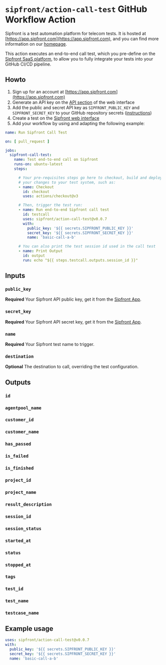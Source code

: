 # `sipfront/action-call-test` GitHub Workflow Action

Sipfront is a test automation platform for telecom tests.
It is hosted at [https://app.sipfront.com](https://app.sipfront.com),
and you can find more information on our [homepage](https://sipfront.com).

This action executes an end-to-end call test, which you pre-define on the
[Sipfront SaaS platform](https://app.sipfront.com), to allow you to
fully integrate your tests into your GitHub CI/CD pipeline.

## Howto

1. Sign up for an account at [https://app.sipfront.com](https://app.sipfront.com)
1. Generate an API key on the
   [API section](https://app.sipfront.com/subscription/apikey) of the
   web interface
1. Add the public and secret API key as `SIPFRONT_PUBLIC_KEY` and
   `SIPFRONT_SECRET_KEY` to your GitHub repository secrets
   ([instructions](https://docs.github.com/en/actions/security-guides/using-secrets-in-github-actions#creating-secrets-for-a-repository))
1. Create a test on the [Sipfront web interface](https://app.sipfront.com/)
1. Add your workflow by using and adapting the following example:

```yaml
name: Run Sipfront Call Test

on: [ pull_request ]

jobs:
  sipfront-call-test:
    name: Test end-to-end call on Sipfront
    runs-on: ubuntu-latest
    steps:

      # Your pre-requisites steps go here to checkout, build and deploy
      # your changes to your test system, such as:
      - name: Checkout
        id: checkout
        uses: actions/checkout@v3

      # Then, trigger the test run:
      - name: Run end-to-end Sipfront call test
        id: testcall
        uses: sipfront/action-call-test@v0.0.7
        with:
          public_key: '${{ secrets.SIPFRONT_PUBLIC_KEY }}'
          secret_key: '${{ secrets.SIPFRONT_SECRET_KEY }}'
          name: 'basic-call-a-b'

      # You can also print the test session id used in the call test
      - name: Print Output
        id: output
        run: echo "${{ steps.testcall.outputs.session_id }}"
```

## Inputs

### `public_key`

**Required** Your Sipfront API public key, get it from the
[Sipfront App](https://app.sipfront.com/subscription/apikey).

### `secret_key`

**Required** Your Sipfront API secret key, get it from the
[Sipfront App](https://app.sipfront.com/subscription/apikey).

### `name`

**Required** Your Sipfront test name to trigger.

### `destination`

**Optional** The destination to call, overriding the test configuration.

## Outputs

### `id`
### `agentpool_name`
### `customer_id`
### `customer_name`
### `has_passed`
### `is_failed`
### `is_finished`
### `project_id`
### `project_name`
### `result_description`
### `session_id`
### `session_status`
### `started_at`
### `status`
### `stopped_at`
### `tags`
### `test_id`
### `test_name`
### `testcase_name`

## Example usage

```yaml
uses: sipfront/action-call-test@v0.0.7
with:
  public_key: '${{ secrets.SIPFRONT_PUBLIC_KEY }}'
  secret_key: '${{ secrets.SIPFRONT_SECRET_KEY }}'
  name: 'basic-call-a-b'
```
